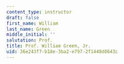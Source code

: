 ```yaml
---
content_type: instructor
draft: false
first_name: William
last_name: Green
middle_initial: ''
salutation: Prof.
title: Prof. William Green, Jr.
uid: 36e243f7-b18e-3ba2-e797-2f1448d8643c
---
```

